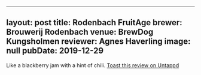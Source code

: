 
---
layout: post
title:  Rodenbach FruitAge
brewer: Brouwerij Rodenbach
venue: BrewDog Kungsholmen
reviewer: Agnes Haverling
image: null
pubDate: 2019-12-29
---

Like a blackberry jam with a hint of chili.
[Toast this review on Untappd](https://untappd.com/user/StoutEmpire/checkin/848891873)
